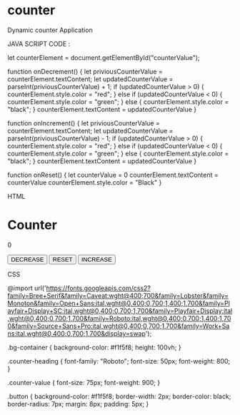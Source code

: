 # counter
Dynamic counter Application

JAVA SCRIPT CODE :

let counterElement = document.getElementById("counterValue");

function onDecrement() {
    let priviousCounterValue = counterElement.textContent;
    let updatedCounterValue = parseInt(priviousCounterValue) + 1;
    if (updatedCounterValue > 0) {
        counterElement.style.color = "red";
    } else if (updatedCounterValue < 0) {
        counterElement.style.color = "green";
    } else {
        counterElement.style.color = "black";
    }
    counterElement.textContent = updatedCounterValue
}

function onIncrement() {
    let priviousCounterValue = counterElement.textContent;
    let updatedCounterValue = parseInt(priviousCounterValue) - 1;
    if (updatedCounterValue > 0) {
        counterElement.style.color = "red";
    } else if (updatedCounterValue < 0) {
        counterElement.style.color = "green";
    } else {
        counterElement.style.color = "black";
    }
    counterElement.textContent = updatedCounterValue
}

function onReset() {
    let counterValue = 0
    counterElement.textContent = counterValue
    counterElement.style.color = "Black"
}

HTML 

<!DOCTYPE html>
<html>

<head>
    <link rel="stylesheet" href="https://stackpath.bootstrapcdn.com/bootstrap/4.5.2/css/bootstrap.min.css" integrity="sha384-JcKb8q3iqJ61gNV9KGb8thSsNjpSL0n8PARn9HuZOnIxN0hoP+VmmDGMN5t9UJ0Z" crossorigin="anonymous" />
    <script src="https://code.jquery.com/jquery-3.5.1.slim.min.js" integrity="sha384-DfXdz2htPH0lsSSs5nCTpuj/zy4C+OGpamoFVy38MVBnE+IbbVYUew+OrCXaRkfj" crossorigin="anonymous"></script>
    <script src="https://cdn.jsdelivr.net/npm/popper.js@1.16.1/dist/umd/popper.min.js" integrity="sha384-9/reFTGAW83EW2RDu2S0VKaIzap3H66lZH81PoYlFhbGU+6BZp6G7niu735Sk7lN" crossorigin="anonymous"></script>
    <script src="https://stackpath.bootstrapcdn.com/bootstrap/4.5.2/js/bootstrap.min.js" integrity="sha384-B4gt1jrGC7Jh4AgTPSdUtOBvfO8shuf57BaghqFfPlYxofvL8/KUEfYiJOMMV+rV" crossorigin="anonymous"></script>
</head>

<body>
    <div class="bg-container text-center d-flex flex-column justify-content-center">
        <h1 class="counter-heading">Counter</h1>
        <p id="counterValue" class="counter-value">0</p>
        <div>
            <button onClick="onDecrement()" class="button">DECREASE</button>
            <button onClick="onReset()" class="button">RESET</button>
            <button onClick="onIncrement()" class="button">INCREASE</button>
        </div>
    </div>
</body>

</html>

CSS

@import url('https://fonts.googleapis.com/css2?family=Bree+Serif&family=Caveat:wght@400;700&family=Lobster&family=Monoton&family=Open+Sans:ital,wght@0,400;0,700;1,400;1,700&family=Playfair+Display+SC:ital,wght@0,400;0,700;1,700&family=Playfair+Display:ital,wght@0,400;0,700;1,700&family=Roboto:ital,wght@0,400;0,700;1,400;1,700&family=Source+Sans+Pro:ital,wght@0,400;0,700;1,700&family=Work+Sans:ital,wght@0,400;0,700;1,700&display=swap');

.bg-container {
    background-color: #f1f5f8;
    height: 100vh;
}

.counter-heading {
    font-family: "Roboto";
    font-size: 50px;
    font-weight: 800;
}

.counter-value {
    font-size: 75px;
    font-weight: 900;
}

.button {
    background-color: #f1f5f8;
    border-width: 2px;
    border-color: black;
    border-radius: 7px;
    margin: 8px;
    padding: 5px;
}
